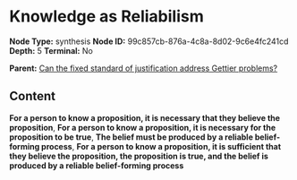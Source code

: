 # Knowledge as Reliabilism

**Node Type:** synthesis
**Node ID:** 99c857cb-876a-4c8a-8d02-9c6e4fc241cd
**Depth:** 5
**Terminal:** No

**Parent:** [Can the fixed standard of justification address Gettier problems?](can-the-fixed-standard-of-justification-address-gettier-problems-antithesis-1a2ed9f4-9b6c-4684-b6c9-9dab115c340b.md)

## Content

**For a person to know a proposition, it is necessary that they believe the proposition**, **For a person to know a proposition, it is necessary for the proposition to be true**, **The belief must be produced by a reliable belief-forming process**, **For a person to know a proposition, it is sufficient that they believe the proposition, the proposition is true, and the belief is produced by a reliable belief-forming process**
